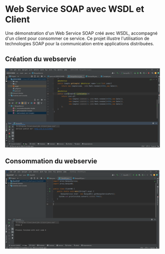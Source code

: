 # Web Service SOAP avec WSDL et Client

Une démonstration d'un Web Service SOAP créé avec WSDL, accompagné d'un client pour consommer ce service. Ce projet illustre l'utilisation de technologies SOAP pour la communication entre applications distribuées.
## Création du webservie
![Création du webservie](captures/serviceweb_start.png)
## Consommation du webservie
![Consommation du webservie](captures/consomation_webservice.png)
